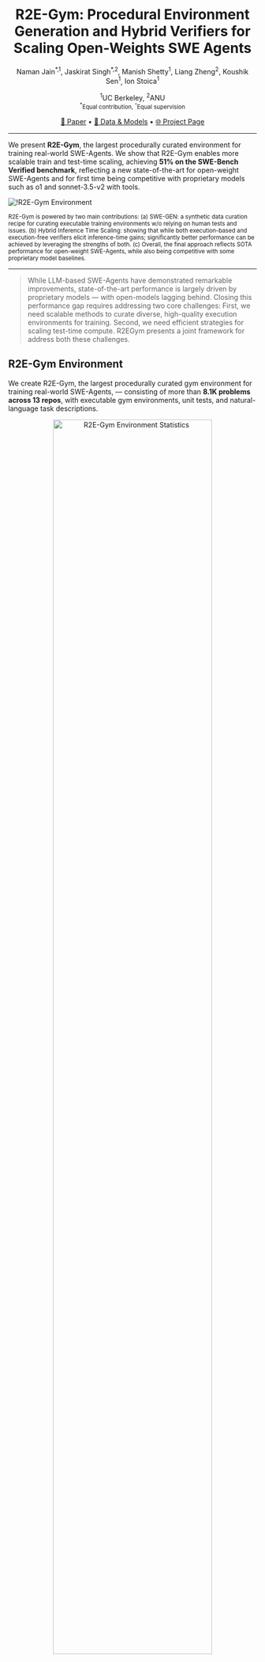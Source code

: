 <h1 align="center"> R2E-Gym: Procedural Environment Generation and Hybrid Verifiers for Scaling Open-Weights SWE Agents </h1>

<p align="center">
  <a href="https://naman-ntc.github.io/" style="text-decoration: none;">Naman Jain<sup>*,1</sup></a>, 
  <a href="https://1jsingh.github.io/" style="text-decoration: none;">Jaskirat Singh<sup>*,2</sup></a>,
  <a href="https://manishs.org/" style="text-decoration: none;">Manish Shetty<sup>1</sup></a>,
  <a href="https://scholar.google.com/citations?user=vNHqr3oAAAAJ&hl=en" style="text-decoration: none;">Liang Zheng<sup>2</sup></a>,
  <a href="https://scholar.google.com/citations?user=Vn3L_ioAAAAJ&hl=en" style="text-decoration: none;">Koushik Sen<sup>1</sup></a>,
  <a href="https://scholar.google.com/citations?user=vN-is70AAAAJ&hl=en" style="text-decoration: none;">Ion Stoica<sup>1</sup></a>
</p>

<p align="center">
  <sup>1</sup>UC Berkeley, <sup>2</sup>ANU </br>
  <sub><sup>*</sup>Equal contribution, <sup>^</sup>Equal supervision</sub>
</p>

<!-- paper . data and models . project page -->
<p align="center">
<a href="./assets/paper.pdf">📃 Paper</a>
•
<a href="https://huggingface.co/R2E-Gym" >🤗 Data & Models</a>
•
<!-- project page -->
<a href="https://r2e-gym.github.io/" >🌐 Project Page</a>
</p>

---

We present **R2E-Gym**, the largest procedurally curated environment for training real-world SWE-Agents.
We show that R2E-Gym enables more scalable train and test-time scaling, achieving **51% on the SWE-Bench Verified benchmark**, reflecting a new state-of-the-art for open-weight SWE-Agents and for first time being competitive with proprietary models such as o1 and sonnet-3.5-v2 with tools.

![!R2E-Gym Environment](./assets/docs-teaser-v1.png)
<p align="left">
    <small>R2E-Gym is powered by two main contributions: (a) SWE-GEN: a synthetic data curation recipe for curating executable training environments w/o relying on human tests and issues. (b) Hybrid Inference Time Scaling: showing that while both execution-based and execution-free verifiers elicit inference-time gains; significantly better performance can be achieved by leveraging the strengths of both. (c) Overall, the final approach reflects SOTA performance for open-weight SWE-Agents, while also being competitive with some proprietary model baselines.</small>
</p>

---
<!-- >[!] -->
>  While LLM-based SWE-Agents have demonstrated remarkable improvements, state-of-the-art performance is largely driven by proprietary models — with open-models lagging behind. Closing this performance gap requires addressing two core challenges: First, we need scalable methods to curate diverse, high-quality execution environments for training. Second, we need efficient strategies for scaling test-time compute. R2EGym presents a joint framework for address both these challenges. 

## R2E-Gym Environment

We create R2E-Gym, the largest procedurally curated gym environment for training real-world SWE-Agents,  — consisting of more than **8.1K problems across 13 repos**, with executable gym environments, unit tests, and natural-language task descriptions.

<!-- add env stats -->
<!-- ![!R2E-Gym Environment Statistics](./assets/docs-env-stats-v1.png) -->
<!-- <img src="./assets/docs-env-stats-v1.png" alt="R2E-Gym Environment Statistics" width="80%" align="center"> -->

<div align="center">
  <img src="./assets/docs-env-stats-v1.png" alt="R2E-Gym Environment Statistics" width="80%">
</div>

## Synthetic Data Enables Scalable Agent Training

R2E-Gym is powered by **SWE-GEN — a novel synthetic data curation recipe** that enables collection of a large number of executable training environments without reliance on human-written pull requests (PRs) or unit tests. We show that instead of using human-written PRs, good-quality execution environments can directly be curated from **commits**. Compared to PR-based data collection, we find that this approach enables more scalable data curation and agent-training, resulting in a SOTA pass@1 performance of 34.4% on the challenging SWE-Bench Verified benchmark.

<!-- ![!Synthetic Data Enables Scalable Training](./assets/docs-training-v1.png) -->
<!-- <img src="./assets/docs-training-v1.png" alt="Synthetic Data Enables Scalable Training" width="80%" align="center"> -->

<div align="center">
  <img src="./assets/docs-training-v1.png" alt="Synthetic Data Enables Scalable Training" width="80%">
</div>

## Hybrid Test-time Scaling

Finally, we introduce **Hybrid Test-time Scaling**, a novel paradigm for scaling test-time compute. We show that while both execution-based and execution-free verifiers elicit inference-time gains; they exchit complementary strengths and weakness. Leveraging the strengths of each approach allows significantly better performance when scaling test-time compute - resulting in a **51% pass@1 performance on the SWE-Bench Verified benchmark**, reflecting a new **state-of-the-art for open-weight SWE-Agents**.

<div align="center">
  <img src="./assets/bestk_plot_agent_nopass.png" alt="Hybrid Test-time Scaling" width="60%">
</div>

---

## 🔧 Setup
> [!IMPORTANT]
> Installation is required!

```bash
## Install uv
curl -LsSf https://astral.sh/uv/install.sh | sh
source $HOME/.local/bin/env

# activate venv
uv venv
source .venv/bin/activate
uv sync && uv pip install -e .
```

## 🚀 Quickstart
* **Usage**: R2E-Gym environment can be simply used as:
```python
from r2egym.agenthub.environment.env import EnvArgs, RepoEnv
from r2egym.agenthub.agent.agent import AgentArgs, Agent
from pathlib import Path
from datasets import load_dataset

# load gym dataset [R2E-Gym/R2E-Gym-Subset, R2E-Gym/R2E-Gym-Full, R2E-Gym/SWE-Bench-Verified, R2E-Gym/SWE-Bench-Lite]
ds = load_dataset("R2E-Gym/R2E-Gym-Lite")
split = 'train' # split of the dataset [train, test]

# load gym environment
env_index = 100 # index of the environment [0, len(ds)]
env_args = EnvArgs(ds = ds[split][env_index])
env = RepoEnv(env_args)

# load agent
agent_args = AgentArgs.from_yaml(Path('./src/r2egym/agenthub/config/edit_fn_calling.yaml'))
# define llm: ['claude-3-5-sonnet-20241022', 'gpt-4o', 'vllm/R2E-Gym/R2EGym-32B-Agent']
agent_args.llm_name = 'claude-3-5-sonnet-20241022'
agent = Agent(name="EditingAgent", args=agent_args)

# run the agent (note: disable fn_calling for R2E-Gym agents)
output = agent.run(env, max_steps=40, use_fn_calling=True)
```

> [!NOTE]
> The output of the agent is a `Trajectory` object, which contains detailed stats including full agent trajectory, problem statement, max execution time, exit-reason, and output patch. Please refer `src/r2egym/agenthub/agent/agent.py` and `src/r2egym/agenthub/trajectory/trajectory.py` for more details.

* **Reward Calculation:** All R2E-Gym environments support automated reward calculation using unit tests.
```python
# calculate reward
out = env.runtime._calculate_reward()
```

* **Gym Environment Stats**: The detailed stats for each environment (including natural language task description, repo name, ground truth patch) can be easily accessed as,
```python
# get the environment stats
env_stats_dict = env.get_stats()
```

> [!TIP]
> R2EGym environments also offer a range of other convenient functions, such as `apply_patch`, `get_gt_commit`, `reverse_patch` etc. Please refer `src/r2egym/agenthub/environment/env.py` and `src/r2egym/agenthub/runtime/runtime.py` for more details.


* **Trajectory Visualization**: We also provide flask app `apps/app.py` for visualizing the generated trajectories.
```python
# run the flask app
uv run apps/app.py
```
## 🔥 Training Open-Weight SWE-Agents

### Data Collection and Inference

* **Trajectory Collection**: R2E-Gym supports parallelized inference for training trajectory collection or evaluation. For instance to collect SFT trajectories on first 2000 R2E-Gym-Lite environments, run the following command:
```python
uv run python src/r2egym/agenthub/run/edit.py runagent_multiple \
  --traj_dir "./traj" \
  --max_workers 54 \
  --start_idx 0 \
  --k 2000 \
  --dataset "R2E-Gym/R2E-Gym-Lite" \
  --split "train" \
  --llm_name 'gpt-4o' \
  --use_fn_calling True \
  --exp_name r2egym-training-trajectories \
  --temperature 0.2 \
  --max_steps 40
```
> [!IMPORTANT]
> Please adjust the number of gym environments to be collected using `--k` argument. The above command will collect 2000 trajectories in parallel using 54 workers. Each executable gym instance has a docker image ~300MB-500Mb, so please ensure you have enough disk space.

Similarly, evaluation on SWE-Bench-Verified can be done using:
```bash
uv run python src/r2egym/agenthub/run/edit.py runagent_multiple \
  --traj_dir "./traj" \
  --max_workers 54 \
  --start_idx 0 \
  --k 500 \
  --dataset "R2E-Gym/SWE-Bench-Verified" \
  --split "test" \
  --llm_name 'vllm/R2E-Gym/R2EGym-32B-Agent' \
  --use_fn_calling False \
  --exp_name r2egym-32B-editingagent-swebv-eval \
  --temperature 0 \
  --max_steps 40
```

> [!NOTE]
> The above evaluation command will only generate the output trajectories and patches. Please use the official [SWE-Bench evaluation harness](https://github.com/SWE-bench/SWE-bench) script for final evaluation scores.

### 💻 Training

For ease of use, we provide precollected SFT trajectories using **claude-3-5-sonnet-20241022** for training different SWE-Agents and Verifiers, including:
1. **Code Editing Agent**: a general-purpose SWE-Agent for SWE tasks
2. **Execution-based Testing Agent**: a specialized testing agent for generating targeted unit tests.
3. **Execution-free Verifier Agent**: for reranking the generated patches in a training-free manner.

<!-- table below for two hf datasets one fro editing agent and other for testing agent -->
| Dataset                                                                                                                        | Description                                        |
| ------------------------------------------------------------------------------------------------------------------------------ | -------------------------------------------------- |
| 🤗 [R2E-Gym/R2EGym-SFT-Trajectories](https://huggingface.co/datasets/R2E-Gym/R2EGym-SFT-Trajectories)                           | SFT Trajectories for Editing Agent                 |
| 🤗 [R2E-Gym/R2EGym-TestingAgent-SFT-Trajectories](https://huggingface.co/datasets/R2E-Gym/R2EGym-TestingAgent-SFT-Trajectories) | SFT Trajectories for Execution-Based Testing Agent |
| 🤗 [R2E-Gym/R2EGym-Verifier-Trajectories](https://huggingface.co/datasets/R2E-Gym/R2EGym-Verifier-Trajectories)                 | SFT Trajectories for Execution-Free Verifier Agent |

> [!TIP]
> **Agent Training**: We provide easy to use config files for training your own agents using [LLaMA-Factory](https://github.com/hiyouga/LLaMA-Factory) on R2E-Gym trajectories.

First clone and install [LLaMA-Factory](https://github.com/hiyouga/LLaMA-Factory)
```bash
git clone --depth 1 https://github.com/hiyouga/LLaMA-Factory.git
cd LLaMA-Factory
pip install -e ".[torch,metrics]"
```

> [!TIP]
> Optional dependencies for faster training: flashattention2 (fa2), deepspeed, liger-kernel, unsloth


> [!NOTE]
> Please update `data/dataset_info.json` to use your custom dataset. For instance, we provide a reference `train/dataset_info.json` for different R2EGym datasets.


Train your own agents using provided config files in `train` folder. For instance, to train the general-purpose prompting SWE agent,
```bash
llamafactory-cli train train/train_r2egym_32B_agent.yaml
```

Similarly to train a specialized execution-based testing agent, run:
```bash
llamafactory-cli train train/train_r2egym_32B_testing_agent.yaml
```

## 🧪 Executable SWE Environment Generation
Please refer [ENV_GENERATION.md](docs/ENV_GENERATION.md) for details on SWE-GEN based environment generation.


## 📚 Citation

```bibtex
@article{jain2025r2e,
  title={R2e-gym: Procedural environments and hybrid verifiers for scaling open-weights swe agents},
  author={Jain, Naman and Singh, Jaskirat and Shetty, Manish and Zheng, Liang and Sen, Koushik and Stoica, Ion},
  journal={arXiv preprint arXiv:2504.07164},
  year={2025}
}
```
